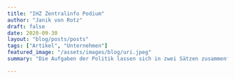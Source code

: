 ```yaml
---
title: "IHZ Zentralinfo Podium"
author: "Janik von Rotz"
draft: false
date: 2020-09-30
layout: "blog/posts/posts"
tags: ["Artikel", "Unternehmen"]
featured_image: "/assets/images/blog/uri.jpeg"
summary: "Die Aufgaben der Politik lassen sich in zwei Sätzen zusammenfassen: Für Recht und Ordnung sorgen. Die Wohlfahrt maximieren. Über diese Aussagen lässt sich diskutieren. Sie sind ziemlich abstrakt. Die ..."

---
```

